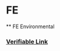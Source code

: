 # FE
** FE Environmental
### [Verifiable Link](https://account.ncees.org/rn/2054958-1244158-b1d56ae)
